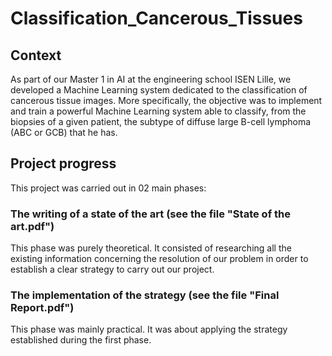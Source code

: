 # Classification_Cancerous_Tissues

## Context

As part of our Master 1 in AI at the engineering school ISEN Lille, we developed a Machine Learning system dedicated to the classification of cancerous tissue images. More specifically, the objective was to implement and train a powerful Machine Learning system able to classify, from the biopsies of a given patient, the subtype of diffuse large B-cell lymphoma (ABC or GCB) that he has.

## Project progress

This project was carried out in 02 main phases:

### The writing of a state of the art (see the file "State of the art.pdf")

This phase was purely theoretical. It consisted of researching all the existing information concerning the resolution of our problem in order to establish a clear strategy to carry out our project.

### The implementation of the strategy (see the file "Final Report.pdf")

This phase was mainly practical. It was about applying the strategy established during the first phase.

